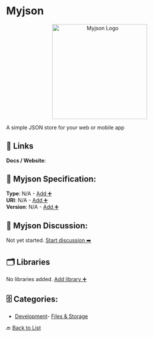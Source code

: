 # Myjson
<p align="center">
    <img width="256" src="https://raw.githubusercontent.com/apis-list/apis-list/main/apis/myjson/logo_256x256.png" alt="Myjson Logo"/>
</p>
A simple JSON store for your web or mobile app

##  🔗 Links
**Docs / Website**: 

## 🧬 Myjson Specification:
**Type**: N/A - [Add ➕](https://github.com/apis-list/apis-list/edit/main/apis.yaml#L12938)  
**URI**: N/A - [Add ➕](https://github.com/apis-list/apis-list/edit/main/apis.yaml#L12938)  
**Version**: N/A - [Add ➕](https://github.com/apis-list/apis-list/edit/main/apis.yaml#L12938)

## 💬 Myjson Discussion:
Not yet started. [Start discussion ➡️](https://github.com/apis-list/apis-list/discussions/new)

## 🗂️ Libraries

No libraries added. [Add library ➕](https://github.com/apis-list/apis-list/edit/main/apis.yaml#L12938)    


## 🗄️ Categories:
- [Development](https://github.com/apis-list/apis-list#development-)- [Files & Storage](https://github.com/apis-list/apis-list#files--storage-)

🔙  [Back to List](https://github.com/apis-list/apis-list)
